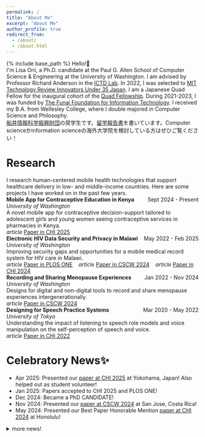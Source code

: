 ```yaml
---
permalink: /
title: "About Me"
excerpt: "About Me"
author_profile: true
redirect_from:
  - /about/
  - /about.html
---
```


{% include base_path %}
Hello!👋

I'm Lisa Orii, a Ph.D. candidate at the Paul G. Allen School of Computer Science & Engineering at the University of Washington. I am advised by Professor Richard Anderson in the [ICTD Lab](https://ictd.cs.washington.edu/). In 2022, I was selected to [MIT Technology Review Innovators Under 35 Japan](https://www.technologyreview.jp/l/innovators_jp/under35jp_2022). I am a Japanese Quad Fellow for the inaugural cohort of the [Quad Fellowship](https://www.quadfellowship.org/quad-fellows). During 2021-2023, I was funded by [The Funai Foundation for Information Technology](https://www.funaifoundation.jp/english/english002.html). I received my B.A. from Wellesley College, where I double majored in Computer Science and Philosophy.


[船井情報科学振興財団](https://www.funaifoundation.jp/index.html)の奨学生です。[留学報告書](https://funaifoundation.jp/grantee.php?id=379&type=phd)を書いています。Computer scienceかinformation scienceの海外大学院を検討している方はぜひご覧ください！

# Research

I research human-centered mobile health technologies that support healthcare delivery in low- and middle-income countries. Here are some projects I have worked on in the past few years.

<!-- ## Mobile App for Contraceptive Education in Kenya
&nbsp;&nbsp;&nbsp;&nbsp;
Designed a novel mobile app that provides contraceptive decision-support tailored to adolescent girls and young women seeing contraceptive services in pharmacies in Kenya. -->

<head>
  <link rel="stylesheet" href="https://fonts.googleapis.com/icon?family=Material+Icons">
  <style>
    .item-title .date {
      float: right;
    }      
    .title .title {
      float: left;
    }
    .material-icons{
    display: inline-flex;
    vertical-align: top;
    }
    p {
      margin: 0px;
      padding: 0px;
    }
  </style>
</head>
<div class="col-md-9">
    <div class="item-title">
        <span class="title"><strong>Mobile App for Contraceptive Education in Kenya</strong></span>
        <span class="date">Sept 2024 - Present</span>
    </div>
    <span><i>University of Washington</i></span>
    <br>
    <span>A novel mobile app for contraceptive decision-support tailored to adolescent girls and young women seeing contraceptive services in pharmacies in Kenya.</span>
</div>
<i class="material-icons">article</i>
<a href="https://dl.acm.org/doi/10.1145/3706598.3713508" target="_blank">Paper in CHI 2025</a>

<div class="col-md-9">
    <div class="item-title">
        <span class="title"><strong>Electronic HIV Data Security and Privacy in Malawi</strong></span>
        <span class="date">May 2022 - Feb 2025</span>
    </div>
    <span><i>University of Washington</i></span>
    <br>
    <span>Improving security gaps and opportunities for a mobile medical record system for HIV care in Malawi.</span>
</div>
<i class="material-icons">article</i>
<a href="https://journals.plos.org/plosone/article?id=10.1371/journal.pone.0296531" target="_blank">Paper in PLOS ONE</a>
&nbsp;&nbsp;
<i class="material-icons">article</i>
<a href="https://dl.acm.org/doi/10.1145/3637323" target="_blank">Paper in CSCW 2024</a>
&nbsp;&nbsp;
<i class="material-icons">article</i>
<a href="https://dl.acm.org/doi/10.1145/3613904.3642245" target="_blank">Paper in CHI 2024</a>

<div class="col-md-9">
    <div class="item-title">
        <span class="title"><strong>Recording and Sharing Menopause Experiences</strong></span>
        <span class="date">Jan 2022 - Nov 2024</span>
    </div>
    <span><i>University of Washington</i></span>
    <br>
    <span>Designs for digital and non-digital tools to record and share menopause experiences intergenerationally.</span>
</div>
<i class="material-icons">article</i>
<a href="https://dl.acm.org/doi/10.1145/3686975" target="_blank">Paper in CSCW 2024</a>

<div class="col-md-9">
    <div class="item-title">
        <span class="title"><strong>Designing for Speech Practice Systems</strong></span>
        <span class="date">Mar 2020 - May 2022</span>
    </div>
    <span><i>University of Tokyo</i></span>
    <br>
    <span>Understanding the impact of listening to speech role models and voice manipulation on the self-perception of speech and voice.</span>
</div>
<i class="material-icons">article</i>
<a href="https://dl.acm.org/doi/10.1145/3491102.3502093" target="_blank">Paper in CHI 2022</a>




<!--
<div class = "row">
  <div class="column card-body text-center">
      <img class = "center images" src="images/global_health.png">
          <h3><b>Global Health</b></h3>
          <p>I work with global health researchers and the Ministries of Health to address pressing health challenges around the world.</p>
  </div>
  <div class="column card-body text-center">
      <img class = "center images" src="images/smartphone.png">
        <h3><b>Technology</b></h3>
        <p>I examine, design, develop, and deploy mobile devices that can enable healthcare delivery.</p>
  </div>
  <div class="column card-body text-center">
      <img class = "center images" src="images/human.png">
          <h3><b>Human-Computer Interaction</b></h3>
          <p>I apply HCI frameworks and methods to design, deploy, and improve technologies for global health.</p>
  </div>
</div>
-->

# Celebratory News✨
* Apr 2025: Presented our [paper at CHI 2025](https://dl.acm.org/doi/10.1145/3706598.3713508) at Yokohama, Japan! Also helped out as student volunteer!
* Jan 2025: Papers accepted to CHI 2025 and PLOS ONE!
* Dec 2024: Became a PhD CANDIDATE!
* Nov 2024: Presented our [paper at CSCW 2024](https://dl.acm.org/doi/pdf/10.1145/3637323) at San Jose, Costa Rica!
* May 2024: Presented our Best Paper Honorable Mention [paper at CHI 2024](https://dl.acm.org/doi/pdf/10.1145/3613904.3642245) at Honolulu!


<details closed>
  <summary markdown="span">more news!</summary>
  <div markdown=1>

  * Apr 2024: Our CSCW paper is published in PACM HCI journal. Here is the [PDF](https://dl.acm.org/doi/pdf/10.1145/3637323)!
  * Apr 2024: Awarded the Horton-Hallowell Fellowship from Wellesley College!
  * Apr 2024: Started my internship with [PATH](https://www.path.org/) in [Digital Square](https://digitalsquare.org/) and Primary Health Care teams!
  * Apr 2024: Conducted fieldwork in Kenya for research!
  * Mar 2024: Paper accepted to CHI 2024: [Link to paper](https://arxiv.org/pdf/2404.04444.pdf)!
  * Jan 2024: Awarded a grant from the UW Global Innovation Fund for our work on app dev for contraceptive education in Kenya!
  * Nov 2023: Paper accepted to CSCW 2024!
  * June 2023: Attended the [Quad Fellowship Summit in Melbourne, Australia](https://www.quadfellowship.org/updates/2023-quad-fellowship-summit).
  * Dec 2022: Selected to the inaugural cohort of the [Quad Fellowship](https://www.quadfellowship.org/quad-fellows)!
  * Nov 2022: Selected to [MIT Technology Review Innovators Under 35 Japan](https://www.technologyreview.jp/l/innovators_jp/under35jp_2022)!
  * Sept 2022: Conducted fieldwork research at a HIV clinic in Malawi for 2 weeks
  * June 2022: Helped organize and attended ICTD and ACM COMPASS 2022 at UW!
  * May 2022: Attended my first in-person conference at CHI 2022 where I presented our paper ["Designing for Speech Practice Systems: How Do User-Controlled Voice Manipulation and Model Speakers Impact Self-Perceptions of Voice?"](https://dl.acm.org/doi/pdf/10.1145/3491102.3502093)!
  * Sept 2021: Officially started my Ph.D. at UW!
  * Sept 2021: Attended AutomotiveUI '21 and presented our paper ["Perceptions of Trucking Automation: Insights from the r/Truckers Community"](https://dl.acm.org/doi/pdf/10.1145/3409118.3475154)!
  * June 2021: Graduated from Wellesley College
  * May 2021: Attended my first (virtual) conference at CHI 2021
  * Apr 2021: Committed to University of Washington CS Ph.D. program!
  * Nov 2020: Selected as a Grantee of [Funai Overseas Scholarship](https://funaifoundation.jp/scholarship/en/scholarship_guidelines_phd.html)
  
  </div>
</details>


<style>
.column {
  float: left;
  width: 33%;
  padding: 10px; 
}
.text-center {
    text-align: center !important;
}
.card-body {
    flex: 1 1 auto;
    min-height: 1px;
    height: 330px; 
    width: 
}
.center {
  margin-left: auto;
  margin-right: auto;
}
.images{
  width: 100px;
  height: auto;
}

@media screen and (max-width: 600px) { /*responsive layout*/
  .column {
    width: 100%;
  }
}
</style>

<!-- Getting started
======
1. Register a GitHub account if you don't have one and confirm your e-mail (required!)
1. Fork [this repository](https://github.com/academicpages/academicpages.github.io) by clicking the "fork" button in the top right.
1. Go to the repository's settings (rightmost item in the tabs that start with "Code", should be below "Unwatch"). Rename the repository "[your GitHub username].github.io", which will also be your website's URL.
1. Set site-wide configuration and create content & metadata (see below -- also see [this set of diffs](http://archive.is/3TPas) showing what files were changed to set up [an example site](https://getorg-testacct.github.io) for a user with the username "getorg-testacct")
1. Upload any files (like PDFs, .zip files, etc.) to the files/ directory. They will appear at https://[your GitHub username].github.io/files/example.pdf.  
1. Check status by going to the repository settings, in the "GitHub pages" section

Site-wide configuration
------
The main configuration file for the site is in the base directory in [_config.yml](https://github.com/academicpages/academicpages.github.io/blob/master/_config.yml), which defines the content in the sidebars and other site-wide features. You will need to replace the default variables with ones about yourself and your site's github repository. The configuration file for the top menu is in [_data/navigation.yml](https://github.com/academicpages/academicpages.github.io/blob/master/_data/navigation.yml). For example, if you don't have a portfolio or blog posts, you can remove those items from that navigation.yml file to remove them from the header.

Create content & metadata
------
For site content, there is one markdown file for each type of content, which are stored in directories like _publications, _talks, _posts, _teaching, or _pages. For example, each talk is a markdown file in the [_talks directory](https://github.com/academicpages/academicpages.github.io/tree/master/_talks). At the top of each markdown file is structured data in YAML about the talk, which the theme will parse to do lots of cool stuff. The same structured data about a talk is used to generate the list of talks on the [Talks page](https://academicpages.github.io/talks), each [individual page](https://academicpages.github.io/talks/2012-03-01-talk-1) for specific talks, the talks section for the [CV page](https://academicpages.github.io/cv), and the [map of places you've given a talk](https://academicpages.github.io/talkmap.html) (if you run this [python file](https://github.com/academicpages/academicpages.github.io/blob/master/talkmap.py) or [Jupyter notebook](https://github.com/academicpages/academicpages.github.io/blob/master/talkmap.ipynb), which creates the HTML for the map based on the contents of the _talks directory).

**Markdown generator**

I have also created [a set of Jupyter notebooks](https://github.com/academicpages/academicpages.github.io/tree/master/markdown_generator
) that converts a CSV containing structured data about talks or presentations into individual markdown files that will be properly formatted for the academicpages template. The sample CSVs in that directory are the ones I used to create my own personal website at stuartgeiger.com. My usual workflow is that I keep a spreadsheet of my publications and talks, then run the code in these notebooks to generate the markdown files, then commit and push them to the GitHub repository.

How to edit your site's GitHub repository
------
Many people use a git client to create files on their local computer and then push them to GitHub's servers. If you are not familiar with git, you can directly edit these configuration and markdown files directly in the github.com interface. Navigate to a file (like [this one](https://github.com/academicpages/academicpages.github.io/blob/master/_talks/2012-03-01-talk-1.md) and click the pencil icon in the top right of the content preview (to the right of the "Raw | Blame | History" buttons). You can delete a file by clicking the trashcan icon to the right of the pencil icon. You can also create new files or upload files by navigating to a directory and clicking the "Create new file" or "Upload files" buttons.

Example: editing a markdown file for a talk
![Editing a markdown file for a talk](/images/editing-talk.png)

For more info
------
More info about configuring academicpages can be found in [the guide](https://academicpages.github.io/markdown/). The [guides for the Minimal Mistakes theme](https://mmistakes.github.io/minimal-mistakes/docs/configuration/) (which this theme was forked from) might also be helpful. -->
